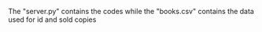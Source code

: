 The "server.py" contains the codes while the "books.csv" contains the data used for id and sold copies
